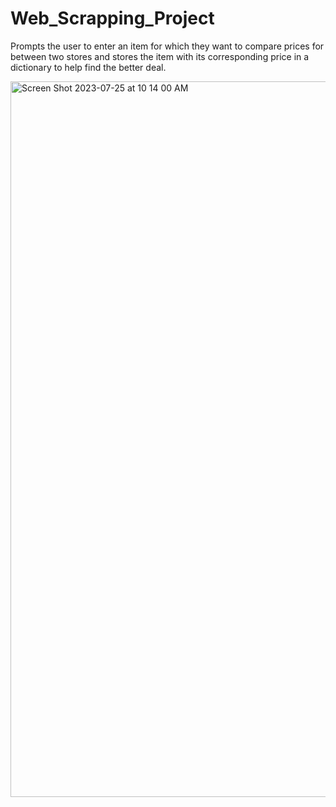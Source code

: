 # Web_Scrapping_Project

Prompts the user to enter an item for which they want to compare prices for between two stores and stores the item with its corresponding price in a dictionary to help find the better deal. 

<img width="1145" alt="Screen Shot 2023-07-25 at 10 14 00 AM" src="https://github.com/briannale935/Web_scrapping_project/assets/132308375/2d4e52c1-5ad3-48c6-ab27-e25a3c01cf33">
